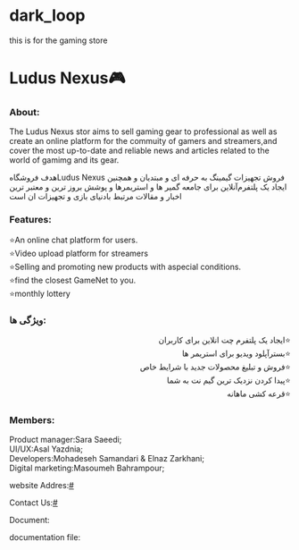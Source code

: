 # dark_loop
this is for the gaming store
<h1>Ludus Nexus🎮</h1>
<h3>About:</h3>
<p>The Ludus Nexus stor aims to sell gaming  gear to professional
as well as create an online platform for the commuity of gamers and streamers,and cover the most up-to-date and reliable news and articles related to the world of gamimg and its gear.</p>
<p>هدف فروشگاه<span>Ludus Nexus</span> فروش تجهیزات گیمینگ به حرفه ای و 
مبتدیان‌ و همچنین ایجاد یک پلتفرم‌آنلاین برای جامعه گمیر ها 
و استریمرها و پوشش بروز ترین و معتبر ترین اخبار‌‌ و مقالات مرتبط بادنیای بازی و تجهیزات ان است
</p>
<h3>Features:</h3>
<dl>
<dt>⭐An online chat platform for users.</dt>
<dt>⭐Video upload platform for streamers</dt>
<dt>⭐Selling and promoting new products with aspecial conditions.</dt>
<dt>⭐find the closest GameNet to you.</dt>
<dt>⭐monthly lottery</dt>
</dl>
<h3> ویژگی ها:</h3>
<dl dir="rtl">

<dt>⭐ایجاد یک پلتفرم چت انلاین برای کاربران </dt>
<dt>⭐بستر‌آپلود ویدیو برای استریمر ها   </dt>
<dt>⭐فروش و تبلیغ محصولات جدید با شرایط خاص  </dt>
<dt>⭐پیدا کردن نزدیک ترین گیم نت به شما    <dt>
<dt>⭐قرعه کشی ماهانه   </dt>
</dl>
<h3>Members:</h3>
<dl>
<dt>Product manager:Sara Saeedi;</dt>
<dt>UI/UX:Asal Yazdnia;</dt>
<dt>Developers:Mohadeseh Samandari & Elnaz Zarkhani;</dt>
<dt>Digital marketing:Masoumeh Bahrampour;</dt>
</dl>
<p>website Addres:<a href="#">#</a></p>
<p>Contact Us:<a href="#">#</a></p>
Document:
<p>documentation file:<a href=""></a></p>